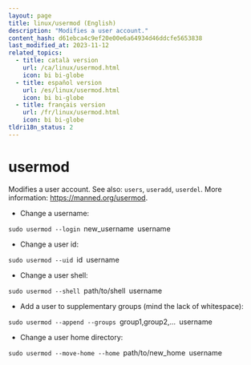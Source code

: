 ```yaml
---
layout: page
title: linux/usermod (English)
description: "Modifies a user account."
content_hash: d61ebca4c9ef20e00e6a64934d46ddcfe5653838
last_modified_at: 2023-11-12
related_topics:
  - title: català version
    url: /ca/linux/usermod.html
    icon: bi bi-globe
  - title: español version
    url: /es/linux/usermod.html
    icon: bi bi-globe
  - title: français version
    url: /fr/linux/usermod.html
    icon: bi bi-globe
tldri18n_status: 2
---
```

# usermod

Modifies a user account.
See also: `users`, `useradd`, `userdel`.
More information: <https://manned.org/usermod>.

- Change a username:

`sudo usermod --login `<span class="tldr-var badge badge-pill bg-dark-lm bg-white-dm text-white-lm text-dark-dm font-weight-bold">new_username</span>` `<span class="tldr-var badge badge-pill bg-dark-lm bg-white-dm text-white-lm text-dark-dm font-weight-bold">username</span>

- Change a user id:

`sudo usermod --uid `<span class="tldr-var badge badge-pill bg-dark-lm bg-white-dm text-white-lm text-dark-dm font-weight-bold">id</span>` `<span class="tldr-var badge badge-pill bg-dark-lm bg-white-dm text-white-lm text-dark-dm font-weight-bold">username</span>

- Change a user shell:

`sudo usermod --shell `<span class="tldr-var badge badge-pill bg-dark-lm bg-white-dm text-white-lm text-dark-dm font-weight-bold">path/to/shell</span>` `<span class="tldr-var badge badge-pill bg-dark-lm bg-white-dm text-white-lm text-dark-dm font-weight-bold">username</span>

- Add a user to supplementary groups (mind the lack of whitespace):

`sudo usermod --append --groups `<span class="tldr-var badge badge-pill bg-dark-lm bg-white-dm text-white-lm text-dark-dm font-weight-bold">group1,group2,...</span>` `<span class="tldr-var badge badge-pill bg-dark-lm bg-white-dm text-white-lm text-dark-dm font-weight-bold">username</span>

- Change a user home directory:

`sudo usermod --move-home --home `<span class="tldr-var badge badge-pill bg-dark-lm bg-white-dm text-white-lm text-dark-dm font-weight-bold">path/to/new_home</span>` `<span class="tldr-var badge badge-pill bg-dark-lm bg-white-dm text-white-lm text-dark-dm font-weight-bold">username</span>
